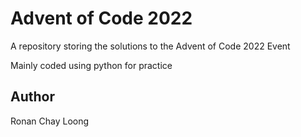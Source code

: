 # Advent of Code 2022
A repository storing the solutions to the Advent of Code 2022 Event

Mainly coded using python for practice

## Author
Ronan Chay Loong
